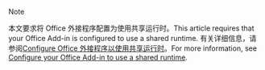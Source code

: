 > [!NOTE]
> <span data-ttu-id="06613-101">本文要求将 Office 外接程序配置为使用共享运行时。</span><span class="sxs-lookup"><span data-stu-id="06613-101">This article requires that your Office Add-in is configured to use a shared runtime.</span></span> <span data-ttu-id="06613-102">有关详细信息，请参阅[Configure Office 外接程序以使用共享运行时](../excel/configure-your-add-in-to-use-a-shared-runtime.md)。</span><span class="sxs-lookup"><span data-stu-id="06613-102">For more information, see [Configure your Office Add-in to use a shared runtime](../excel/configure-your-add-in-to-use-a-shared-runtime.md).</span></span>